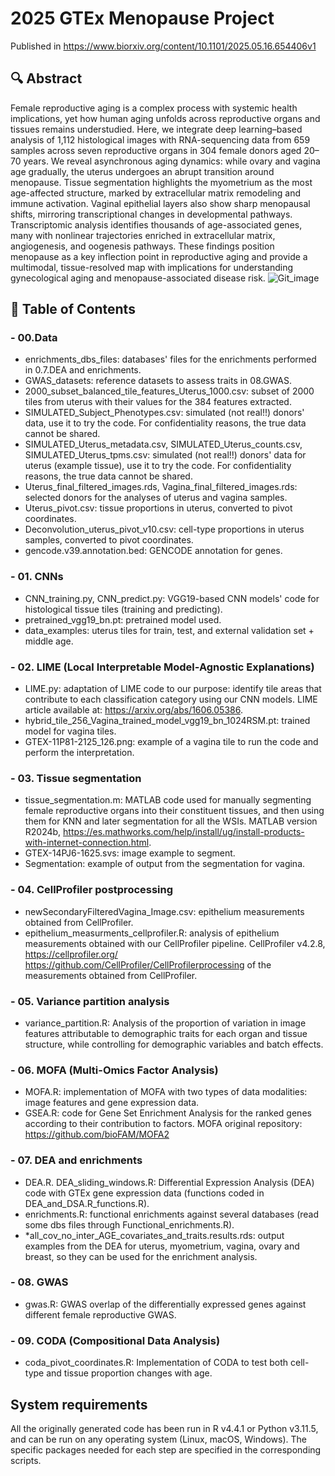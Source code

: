 # 2025 GTEx Menopause Project
Published in https://www.biorxiv.org/content/10.1101/2025.05.16.654406v1
## 🔍 Abstract
Female reproductive aging is a complex process with systemic health implications, yet how human aging unfolds across reproductive organs and tissues remains understudied. 
Here, we integrate deep learning–based analysis of 1,112 histological images with RNA-sequencing data from 659 samples across seven reproductive organs in 304 female donors aged 20–70
years. We reveal asynchronous aging dynamics: while ovary and vagina age gradually, the uterus undergoes an abrupt transition around menopause. 
Tissue segmentation highlights the myometrium as the most age-affected structure, marked by extracellular matrix remodeling and immune activation. 
Vaginal epithelial layers also show sharp menopausal shifts, mirroring transcriptional changes in developmental pathways. 
Transcriptomic analysis identifies thousands of age-associated genes, many with nonlinear trajectories enriched in extracellular matrix, angiogenesis, and oogenesis pathways. 
These findings position menopause as a key inflection point in reproductive aging and provide a multimodal, tissue-resolved map with implications for understanding gynecological
aging and menopause-associated disease risk.
![Git_image](https://github.com/user-attachments/assets/1e58ef44-31c2-4f04-b3a5-8d089cf19405)


## 📝 Table of Contents
### - 00.Data
- enrichments_dbs_files: databases' files for the enrichments performed in  0.7.DEA and enrichments.
- GWAS_datasets: reference datasets to assess traits in 08.GWAS.
- 2000_subset_balanced_tile_features_Uterus_1000.csv: subset of 2000 tiles from uterus with their values for the 384 features extracted.
- SIMULATED_Subject_Phenotypes.csv: simulated (not real!!) donors' data, use it to try the code. For confidentiality reasons, the true data cannot be shared.
- SIMULATED_Uterus_metadata.csv, SIMULATED_Uterus_counts.csv, SIMULATED_Uterus_tpms.csv: simulated (not real!!) donors' data for uterus (example tissue), use it to try the code. For confidentiality reasons, the true data cannot be shared.
- Uterus_final_filtered_images.rds, Vagina_final_filtered_images.rds: selected donors for the analyses of uterus and vagina samples.
- Uterus_pivot.csv: tissue proportions in uterus, converted to pivot coordinates.
- Deconvolution_uterus_pivot_v10.csv: cell-type proportions in uterus samples, converted to pivot coordinates.
- gencode.v39.annotation.bed: GENCODE annotation for genes.

### - 01. CNNs
- CNN_training.py, CNN_predict.py: VGG19-based CNN models' code for histological tissue tiles (training and predicting).
- pretrained_vgg19_bn.pt: pretrained model used.
- data_examples: uterus tiles for train, test, and external validation set + middle age.
      
### - 02. LIME (Local Interpretable Model-Agnostic Explanations)
- LIME.py: adaptation of LIME code to our purpose: identify tile areas that contribute to each classification category using our CNN models. LIME article available at: https://arxiv.org/abs/1606.05386.
- hybrid_tile_256_Vagina_trained_model_vgg19_bn_1024RSM.pt: trained model for vagina tiles.
- GTEX-11P81-2125_126.png: example of a vagina tile to run the code and perform the interpretation.
      
### - 03. Tissue segmentation
- tissue_segmentation.m: MATLAB code used for manually segmenting female reproductive organs into their constituent tissues, and then using them for KNN and later segmentation for all the WSIs. MATLAB version R2024b, https://es.mathworks.com/help/install/ug/install-products-with-internet-connection.html.
- GTEX-14PJ6-1625.svs: image example to segment.
- Segmentation: example of output from the segmentation for vagina.
      
### - 04. CellProfiler postprocessing
- newSecondaryFilteredVagina_Image.csv: epithelium measurements obtained from CellProfiler.
- epithelium_measurments_cellprofiler.R: analysis of epithelium measurements obtained with our CellProfiler pipeline.
CellProfiler v4.2.8, https://cellprofiler.org/
https://github.com/CellProfiler/CellProfilerprocessing of the measurements obtained from CellProfiler.
      
### - 05. Variance partition analysis
- variance_partition.R: Analysis of the proportion of variation in image features attributable to demographic traits for each organ and tissue structure, while controlling for demographic variables and batch effects.
      
### - 06. MOFA (Multi-Omics Factor Analysis)
- MOFA.R: implementation of MOFA with two types of data modalities: image features and gene expression data.
- GSEA.R: code for Gene Set Enrichment Analysis for the ranked genes according to their contribution to factors.
MOFA original repository: https://github.com/bioFAM/MOFA2 
      
### - 07. DEA and enrichments 
- DEA.R. DEA_sliding_windows.R: Differential Expression Analysis (DEA) code with GTEx gene expression data (functions coded in DEA_and_DSA.R_functions.R).
- enrichments.R: functional enrichments against several databases (read some dbs files through Functional_enrichments.R).
- *all_cov_no_inter_AGE_covariates_and_traits.results.rds: output examples from the DEA for uterus, myometrium, vagina, ovary and breast, so they can be used for the enrichment analysis.
      
### - 08. GWAS
- gwas.R: GWAS overlap of the differentially expressed genes against different female reproductive GWAS.
      
### - 09. CODA (Compositional Data Analysis)
- coda_pivot_coordinates.R: Implementation of CODA to test both cell-type and tissue proportion changes with age.

## System requirements
All the originally generated code has been run in R v4.4.1 or Python v3.11.5, and can be run on any operating system (Linux, macOS, Windows). The specific packages needed for each step are specified in the corresponding scripts.
